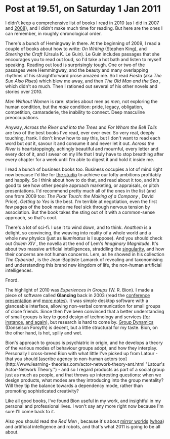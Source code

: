 # Post at 19.51, on Saturday 1 Jan 2011

I didn't keep a comprehensive list of books I read in 2010 (as I did [in
2007](/home/2007/12/26/i_completed_reading "104 books") and
[2008](/home/2008/12/31/i_completed_reading "Another 104. Crikey.")), and I
didn't make much time for reading. But here are the ones I can remember, in
roughly chronological order.

There's a bunch of Hemingway in there. At the beginning of 2009, I read a
couple of books about how to write: _On Writing_ (Stephen King), and _Steering
the Craft_ (Ursula K. Le Guin). Le Guin includes passages that she encourages
you to read out loud, so I'd take a hot bath and listen to myself speaking.
Reading out loud is surprisingly tough. One or two of the passages were
Hemmingway, and the beauty and many overlapping rhythms of his straightforward
prose amazed me. So I read _Fiesta_ (aka _The Sun Also Rises_) which blew me
away, and then _The Old Man and the Sea_ , which didn't so much. Then I
rationed out several of his other novels and stories over 2010.

_Men Without Women_ is rare: stories about men as _men,_ not exploring the
human condition, but the _male_ condition: pride, legacy, obligation,
competition, camaraderie, the inability to connect. Deep masculine
preoccupations.

Anyway, _Across the River and into the Trees_ and _For Whom the Bell Tolls_
are two of the best books I've read, ever ever ever. So very real, deeply
touching, frank. I don't know how to say this, but I don't want to read each
word but _eat_ it, savour it and consume it and never let it out. _Across the
River_ is heartstoppingly, achingly beautiful and mournful, every letter and
every dot of it, and I swear on my life that I truly have to stop breathing
after every chapter for a week until I'm able to digest it and hold it inside
me.

I read a bunch of business books too. Business occupies a lot of mind right
now because I'd like for [the studio](http://berglondon.com/ "Work!") to
achieve our lofty ambitions profitably and happily. So I think about how to do
that, and read about it too, and it's good to see how other people approach
marketing, or appraisals, or pitch presentations. I'd recommend pretty much
all of the ones in the list (and one from 2009 too: _The Pixar Touch: the
Making of a Company_ , David Price). _Getting to Yes_ is the best. I'm
terrible at negotiation, even the first few pages of the book made me feel
sick through nervous tension by association. But the book takes the sting out
of it with a common-sense approach, so that's cool.

There's a lot of sci-fi. I use it to wind down, and to think. _Anathem_ is a
delight, so convincing, the weaving into reality of a whole world and a whole
new physics (just as _Illuminatus_ is I suppose). And you should check out
_Golem XIV_ , the novella at the end of Lem's _Imaginary Magnitude_. It's
about two massive artificial intelligences, straddling the
[singularity,](http://en.wikipedia.org/wiki/Technological_singularity "The law
of accelerating returns.") and how their concerns are not human concerns. Lem,
as he showed in his collection _The Cyberiad_ , is the Jean-Baptiste Lamarck
of revealing and taxonomising and understanding this brand new kingdom of
life, the non-human artificial intelligences.

Fnord.

The highlight of 2010 was _Experiences in Groups_ (W. R. Bion). I made a piece
of software called **Glancing** back in 2003 (read the [conference
presentation](http://glancing.interconnected.org/2004/02/etcon/ "Glancing at
the O'Reilly Emerging Tech conference, 2004.") and [more
notes](/notes/2003/09/glancing/ "A hypertext! Remember those?")). It was
simple desktop software with a glanceable interface, allowing non-verbal
communication for small groups of close friends. Since then I've been
convinced that a better understanding of small groups is key to good design of
technology and services ([for
instance,](http://berglondon.com/talks/movement/?slide=38 "A 2008 mention of
small groups in a presentation.") [and
again](/home/2007/12/28/wrapping_up_2007#twentythree "I should do this kind of
essay again.")), but research is hard to come by. [Group
Dynamics](https://facultystaff.richmond.edu/~dforsyth/gd/ "Online resources to
go alongside the book.") (Donselson Forsyth) is decent, but a little
structural for my taste. Bion, on the other hand, is hot, spilly and wet.

Bion's approach to groups is psychiatric in origin, and he develops a theory
of the various modes of behaviour groups adopt, and how they interplay.
Personally I cross-breed Bion with what little I've picked up from Latour -
that you should [ascribe agency to non-human actors too](http://www.learning-
theories.com/actor-network-theory-ant.html "Latour's Actor-Network Theory.")
\- and so I regard products as part of a social group just as much as people,
and that throws up interesting questions: when we design products, what modes
are they introducing into the group mentality? Will they tip the balance
towards a dependency mode, rather than promoting sophisticated creativity?

Like all good books, I've found Bion useful in my work, and insightful in my
personal and professional lives. I won't say any more right now because I'm
sure I'll come back to it.

Also you should read _the Red Men_ , because it's about [mirror
worlds](http://magicalnihilism.com/2005/05/03/practical-mirrorworlds/ "Matt
Jones on David Gelertner, back in 2005.")
([whoa](http://techcrunch.com/2010/12/08/googles-next-big-thing/ "'We're
trying to build a virtual mirror of the world at all times,' Mayer [Google]
said.'")) and artificial intelligence and robots, and that's what 2011 is
going to be all about.
